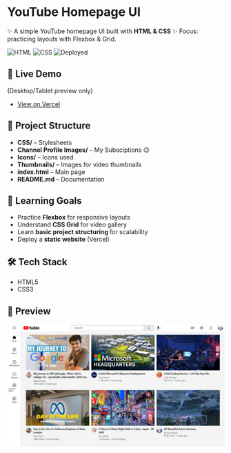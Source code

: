 # YouTube Homepage UI 

✨ A simple YouTube homepage UI built with **HTML & CSS**
✨ Focus: practicing layouts with Flexbox & Grid.  

![HTML](https://img.shields.io/badge/HTML5-E34F26?style=flat&logo=html5&logoColor=white)
![CSS](https://img.shields.io/badge/CSS3-1572B6?style=flat&logo=css3&logoColor=white)
![Deployed](https://img.shields.io/badge/Deployed%20on-Vercel-black?logo=vercel)


## 🚀 Live Demo
(Desktop/Tablet preview only)
- [View on Vercel](https://youtubeui-nu.vercel.app/)

## 📂 Project Structure
- **CSS/** – Stylesheets  
- **Channel Profile Images/** – My Subsciptions 😉  
- **Icons/** – Icons used  
- **Thumbnails/** – Images for video thumbnails  
- **index.html** – Main page  
- **README.md** – Documentation  

## 📖 Learning Goals
- Practice **Flexbox** for responsive layouts  
- Understand **CSS Grid** for video gallery  
- Learn **basic project structuring** for scalability 
- Deploy a **static website** (Vercel)  

## 🛠️ Tech Stack
- HTML5  
- CSS3  

## 📸 Preview
![UI Preview](./Thumbnails/screenshot.png)
